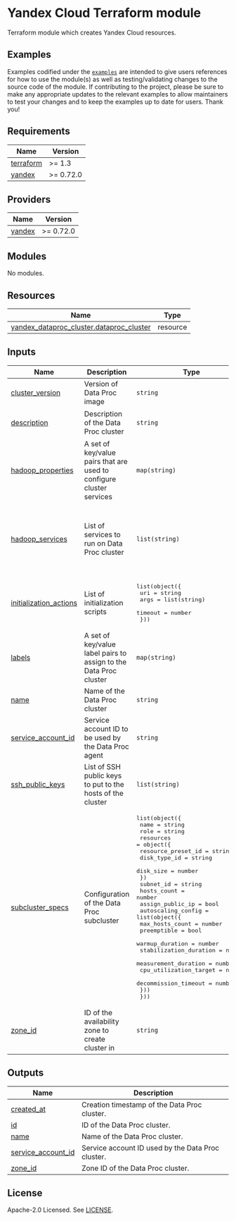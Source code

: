 # Yandex Cloud <RESOURCE> Terraform module

Terraform module which creates Yandex Cloud <RESOURCE> resources.

## Examples

Examples codified under
the [`examples`](https://github.com/terraform-yacloud-modules/terraform-yandex-module-template/tree/main/examples) are intended
to give users references for how to use the module(s) as well as testing/validating changes to the source code of the
module. If contributing to the project, please be sure to make any appropriate updates to the relevant examples to allow
maintainers to test your changes and to keep the examples up to date for users. Thank you!

<!-- BEGINNING OF PRE-COMMIT-TERRAFORM DOCS HOOK -->
## Requirements

| Name | Version |
|------|---------|
| <a name="requirement_terraform"></a> [terraform](#requirement\_terraform) | >= 1.3 |
| <a name="requirement_yandex"></a> [yandex](#requirement\_yandex) | >= 0.72.0 |

## Providers

| Name | Version |
|------|---------|
| <a name="provider_yandex"></a> [yandex](#provider\_yandex) | >= 0.72.0 |

## Modules

No modules.

## Resources

| Name | Type |
|------|------|
| [yandex_dataproc_cluster.dataproc_cluster](https://registry.terraform.io/providers/yandex-cloud/yandex/latest/docs/resources/dataproc_cluster) | resource |

## Inputs

| Name | Description | Type | Default | Required |
|------|-------------|------|---------|:--------:|
| <a name="input_cluster_version"></a> [cluster\_version](#input\_cluster\_version) | Version of Data Proc image | `string` | `"2.0"` | no |
| <a name="input_description"></a> [description](#input\_description) | Description of the Data Proc cluster | `string` | `"Dataproc Cluster created by Terraform"` | no |
| <a name="input_hadoop_properties"></a> [hadoop\_properties](#input\_hadoop\_properties) | A set of key/value pairs that are used to configure cluster services | `map(string)` | `{}` | no |
| <a name="input_hadoop_services"></a> [hadoop\_services](#input\_hadoop\_services) | List of services to run on Data Proc cluster | `list(string)` | <pre>[<br>  "HDFS",<br>  "YARN",<br>  "SPARK",<br>  "TEZ",<br>  "MAPREDUCE",<br>  "HIVE"<br>]</pre> | no |
| <a name="input_initialization_actions"></a> [initialization\_actions](#input\_initialization\_actions) | List of initialization scripts | <pre>list(object({<br>    uri     = string<br>    args    = list(string)<br>    timeout = number<br>  }))</pre> | `[]` | no |
| <a name="input_labels"></a> [labels](#input\_labels) | A set of key/value label pairs to assign to the Data Proc cluster | `map(string)` | `{}` | no |
| <a name="input_name"></a> [name](#input\_name) | Name of the Data Proc cluster | `string` | n/a | yes |
| <a name="input_service_account_id"></a> [service\_account\_id](#input\_service\_account\_id) | Service account ID to be used by the Data Proc agent | `string` | n/a | yes |
| <a name="input_ssh_public_keys"></a> [ssh\_public\_keys](#input\_ssh\_public\_keys) | List of SSH public keys to put to the hosts of the cluster | `list(string)` | `[]` | no |
| <a name="input_subcluster_specs"></a> [subcluster\_specs](#input\_subcluster\_specs) | Configuration of the Data Proc subcluster | <pre>list(object({<br>    name = string<br>    role = string<br>    resources = object({<br>      resource_preset_id = string<br>      disk_type_id       = string<br>      disk_size          = number<br>    })<br>    subnet_id        = string<br>    hosts_count      = number<br>    assign_public_ip = bool<br>    autoscaling_config = list(object({<br>      max_hosts_count        = number<br>      preemptible            = bool<br>      warmup_duration        = number<br>      stabilization_duration = number<br>      measurement_duration   = number<br>      cpu_utilization_target = number<br>      decommission_timeout   = number<br>    }))<br>  }))</pre> | `[]` | no |
| <a name="input_zone_id"></a> [zone\_id](#input\_zone\_id) | ID of the availability zone to create cluster in | `string` | `"ru-central1-b"` | no |

## Outputs

| Name | Description |
|------|-------------|
| <a name="output_created_at"></a> [created\_at](#output\_created\_at) | Creation timestamp of the Data Proc cluster. |
| <a name="output_id"></a> [id](#output\_id) | ID of the Data Proc cluster. |
| <a name="output_name"></a> [name](#output\_name) | Name of the Data Proc cluster. |
| <a name="output_service_account_id"></a> [service\_account\_id](#output\_service\_account\_id) | Service account ID used by the Data Proc cluster. |
| <a name="output_zone_id"></a> [zone\_id](#output\_zone\_id) | Zone ID of the Data Proc cluster. |
<!-- END OF PRE-COMMIT-TERRAFORM DOCS HOOK -->

## License

Apache-2.0 Licensed.
See [LICENSE](https://github.com/terraform-yacloud-modules/terraform-yandex-module-template/blob/main/LICENSE).
